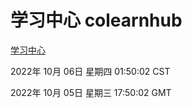 # 学习中心 colearnhub
[学习中心](http://27.19.32.34:56308/colearnhub/)

2022年 10月 06日 星期四 01:50:02 CST

2022年 10月 05日 星期三 17:50:02 GMT
